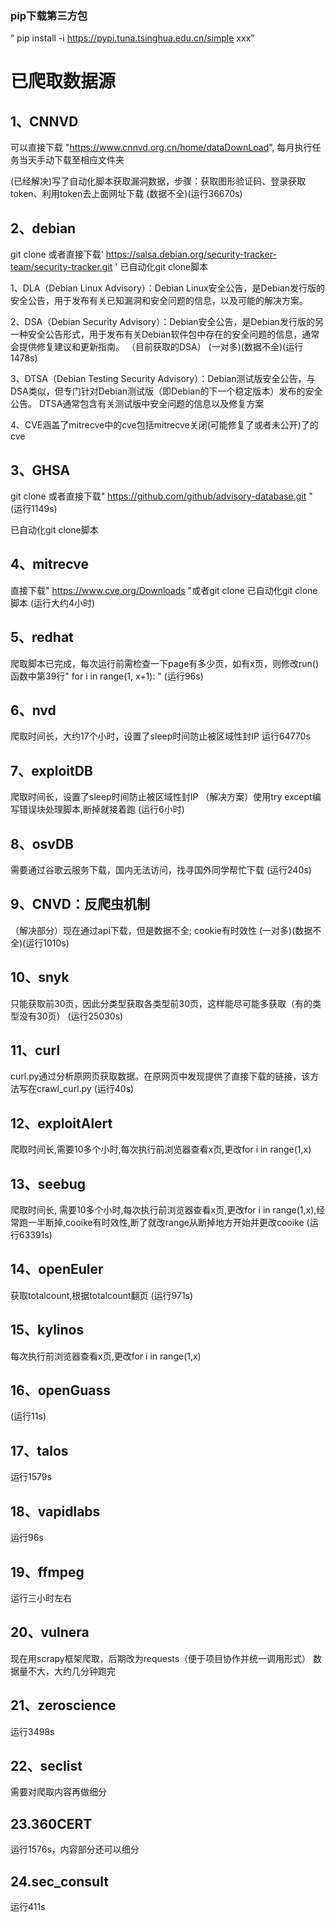 
### pip下载第三方包
“ pip install -i https://pypi.tuna.tsinghua.edu.cn/simple xxx”

# 已爬取数据源
## 1、CNNVD
可以直接下载 "https://www.cnnvd.org.cn/home/dataDownLoad", 每月执行任务当天手动下载至相应文件夹

(已经解决)写了自动化脚本获取漏洞数据，步骤：获取图形验证码、登录获取token、利用token去上面网址下载
(数据不全)(运行36670s)

## 2、debian
git clone 或者直接下载' https://salsa.debian.org/security-tracker-team/security-tracker.git '
已自动化git clone脚本

1、DLA（Debian Linux Advisory）：Debian Linux安全公告，是Debian发行版的安全公告，用于发布有关已知漏洞和安全问题的信息，以及可能的解决方案。

2、DSA（Debian Security Advisory）：Debian安全公告，是Debian发行版的另一种安全公告形式，用于发布有关Debian软件包中存在的安全问题的信息，通常会提供修复建议和更新指南。
（目前获取的DSA）
(一对多)(数据不全)(运行1478s)

3、DTSA（Debian Testing Security Advisory）：Debian测试版安全公告，与DSA类似，但专门针对Debian测试版（即Debian的下一个稳定版本）发布的安全公告。 DTSA通常包含有关测试版中安全问题的信息以及修复方案
   
4、CVE涵盖了mitrecve中的cve包括mitrecve关闭(可能修复了或者未公开)了的cve

## 3、GHSA
git clone 或者直接下载" https://github.com/github/advisory-database.git "
(运行1149s)

已自动化git clone脚本

## 4、mitrecve
直接下载" https://www.cve.org/Downloads "或者git clone 
已自动化git clone脚本
(运行大约4小时)

## 5、redhat
爬取脚本已完成，每次运行前需检查一下page有多少页，如有x页，则修改run()函数中第39行" for i in range(1, x+1): "
(运行96s)

## 6、nvd
爬取时间长，大约17个小时，设置了sleep时间防止被区域性封IP
运行64770s

## 7、exploitDB
爬取时间长，设置了sleep时间防止被区域性封IP
（解决方案）使用try except编写错误块处理脚本,断掉就接着跑
(运行6小时)

## 8、osvDB
需要通过谷歌云服务下载，国内无法访问，找寻国外同学帮忙下载
(运行240s)

## 9、CNVD：反爬虫机制
（解决部分）现在通过api下载，但是数据不全; cookie有时效性
(一对多)(数据不全)(运行1010s)

## 10、snyk
只能获取前30页，因此分类型获取各类型前30页，这样能尽可能多获取（有的类型没有30页）
(运行25030s)

## 11、curl
curl.py通过分析原网页获取数据。在原网页中发现提供了直接下载的链接，该方法写在crawl_curl.py
(运行40s)

## 12、exploitAlert
爬取时间长,需要10多个小时,每次执行前浏览器查看x页,更改for i in range(1,x)

## 13、seebug
爬取时间长, 需要10多个小时,每次执行前浏览器查看x页,更改for i in range(1,x),经常跑一半断掉,cooike有时效性,断了就改range从断掉地方开始并更改cooike
(运行63391s)

## 14、openEuler
获取totalcount,根据totalcount翻页
(运行971s)

## 15、kylinos
每次执行前浏览器查看x页,更改for i in range(1,x)

## 16、openGuass
(运行11s)

## 17、talos
运行1579s

## 18、vapidlabs
运行96s

## 19、ffmpeg
运行三小时左右

## 20、vulnera
现在用scrapy框架爬取，后期改为requests（便于项目协作并统一调用形式）
数据量不大，大约几分钟跑完

## 21、zeroscience
运行3498s

## 22、seclist
需要对爬取内容再做细分

## 23.360CERT
运行1576s，内容部分还可以细分

## 24.sec_consult
运行411s


